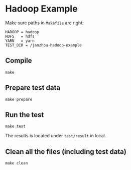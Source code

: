 Hadoop Example
==============

Make sure paths in ``Makefile`` are right:

    HADOOP = hadoop
    HDFS   = hdfs
    YARN   = yarn
    TEST_DIR = /janzhou-hadoop-example

Compile
-------

    make

Prepare test data
-----------------

    make prepare

Run the test
------------

    make test

The results is located under ``test/result`` in local.

Clean all the files (including test data)
-----------------------------------------

    make clean

